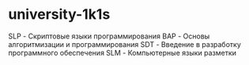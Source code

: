# university-1k1s
SLP - Скриптовые языки программирования 
BAP - Основы алгоритмизации и программирования 
SDT - Введение в разработку программного обеспечения
SLM - Компьютерные языки разметки
